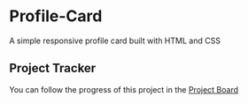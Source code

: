 # Profile-Card

A simple responsive profile card built with HTML and CSS

## Project Tracker

You can follow the progress of this project in the [Project Board](https://github.com/users/heartofstoneclothing/projects/6)
